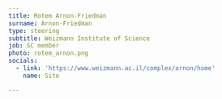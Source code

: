 ```yaml
---
title: Rotem Arnon-Friedman
surname: Arnon-Friedman
type: steering
subtitle: Weizmann Institute of Science
job: SC member
photo: rotem_arnon.png
socials:
  - link: 'https://www.weizmann.ac.il/complex/arnon/home'
    name: Site

---
```

